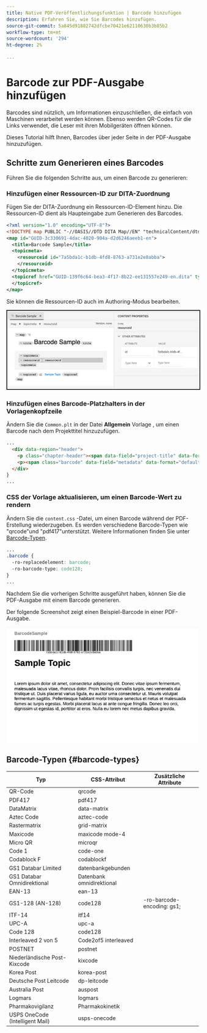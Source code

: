 ```yaml
---
title: Native PDF-Veröffentlichungsfunktion | Barcode hinzufügen
description: Erfahren Sie, wie Sie Barcodes hinzufügen.
source-git-commit: 5a845d91882742dfcbe70421e62110630b3b85b2
workflow-type: tm+mt
source-wordcount: '294'
ht-degree: 2%

---
```


# Barcode zur PDF-Ausgabe hinzufügen

Barcodes sind nützlich, um Informationen einzuschließen, die einfach von Maschinen verarbeitet werden können. Ebenso werden QR-Codes für die Links verwendet, die Leser mit ihren Mobilgeräten öffnen können.

Dieses Tutorial hilft Ihnen, Barcodes über jeder Seite in der PDF-Ausgabe hinzuzufügen.

## Schritte zum Generieren eines Barcodes

Führen Sie die folgenden Schritte aus, um einen Barcode zu generieren:

### Hinzufügen einer Ressourcen-ID zur DITA-Zuordnung

Fügen Sie der DITA-Zuordnung ein Ressourcen-ID-Element hinzu. Die Ressourcen-ID dient als Haupteingabe zum Generieren des Barcodes.

```xml
<?xml version="1.0" encoding="UTF-8"?>
<!DOCTYPE map PUBLIC "-//OASIS//DTD DITA Map//EN" "technicalContent/dtd/map.dtd">
<map id="GUID-3c330691-4dac-4020-904a-d2d6246aeeb1-en">
  <title>Barcode Sample</title>
  <topicmeta>
    <resourceid id="7a5bda1c-b1db-4fd8-8763-a731e2e8abba">
    </resourceid>
  </topicmeta>
  <topicref href="GUID-139f6c64-bea3-4f17-8b22-ee131557e249-en.dita" type="topic">
  </topicref>
</map>  
```

Sie können die Ressourcen-ID auch im Authoring-Modus bearbeiten.

<img src="./assets/barcode-map.png" alt="Beispielausgabe mit Barcode" width="700" border="2px solid gray">


### Hinzufügen eines Barcode-Platzhalters in der Vorlagenkopfzeile

Ändern Sie die `Common.plt` in der Datei **Allgemein** Vorlage , um einen Barcode nach dem Projekttitel hinzuzufügen.

```html
...
  <div data-region="header">
    <p class="chapter-header"><span data-field="project-title" data-format="default">Project Title</span> </p>
    <p><span class="barcode" data-field="metadata" data-format="default" data-subtype="//resourceid/@id">Resource ID (barcode)</span></p>
  </div>
} 
...
```


### CSS der Vorlage aktualisieren, um einen Barcode-Wert zu rendern

Ändern Sie die `content.css` -Datei, um einen Barcode während der PDF-Erstellung wiederzugeben. Es werden verschiedene Barcode-Typen wie &quot;qrcode&quot;und &quot;pdf417&quot;unterstützt.  Weitere Informationen finden Sie unter [Barcode-Typen](#barcode-types).



```css
...
.barcode {
  -ro-replacedelement: barcode;
  -ro-barcode-type: code128;
}
...
```

Nachdem Sie die vorherigen Schritte ausgeführt haben, können Sie die PDF-Ausgabe mit einem Barcode generieren.

Der folgende Screenshot zeigt einen Beispiel-Barcode in einer PDF-Ausgabe.

<kbd><img src="./assets/barcode-output-sample.png" alt="Beispielausgabe mit Barcode" width="700"></kbd>


## Barcode-Typen {#barcode-types}

| Typ | CSS-Attribut | Zusätzliche Attribute |
| ------------------------------- | ----------------------- | -------------------------- |
| QR-Code | qrcode |                            |
| PDF417 | pdf417 |                            |
| DataMatrix | data-matrix |                            |
| Aztec Code | aztec-code |                            |
| Rastermatrix | grid-matrix |                            |
| Maxicode | maxicode mode-4 |                            |
| Micro QR | microqr |                            |
| Code 1 | code-one |                            |
| Codablock F | codablockf |                            |
| GS1 Databar Limited | datenbankgebunden |                            |
| GS1 Databar Omnidirektional | Datenbank omnidirektional |                            |
| EAN-13 | ean-13 |                            |
| GS1-128 (AN-128) | code128 | -ro-barcode-encoding: gs1; |
| ITF-14 | itf14 |                            |
| UPC-A | upc-a |                            |
| Code 128 | code128 |                            |
| Interleaved 2 von 5 | Code2of5 interleaved |                            |
| POSTNET | postnet |                            |
| Niederländische Post-Kixcode | kixcode |                            |
| Korea Post | korea-post |                            |
| Deutsche Post Leitcode | dp-leitcode |                            |
| Australia Post | auspost |                            |
| Logmars | logmars |                            |
| Pharmakovigilanz | Pharmakokinetik |                            |
| USPS OneCode (Intelligent Mail) | usps-onecode |                            |


